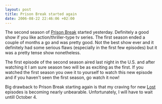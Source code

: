 ```yaml
--- 
layout: post
title: Prison Break started again
date: 2006-08-22 22:46:06 +02:00
---
```

The second season of [Prison Break](http://en.wikipedia.org/wiki/Prison_Break "Prison Break") started yesterday. Definitely a good show if you like action/thriller-type tv series. The first season ended a couple of months a go and was pretty good. Not the best show ever and it definitely had some serious flaws (especially in the first few episodes) but it was a pretty tense show nonetheless.

The first episode of the second season aired last night in the U.S. and after watching it I am sure season two will be as exciting as the first. If you watched the first season you owe it to yourself to watch this new episode and if you haven't seen the first season, go watch it now!

Big drawback to Prison Break starting again is that my craving for new [Lost](http://en.wikipedia.org/wiki/Lost_%28TV_series%29 "Lost") episodes is becoming nearly unbearable. Unfortunately, I will have to wait untill October 4.
